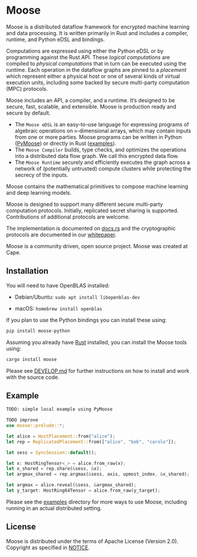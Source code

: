 # Moose

Moose is a distributed dataflow framework for encrypted machine learning and data processing. It is written primarily in Rust and includes a compiler, runtime, and Python eDSL and bindings.

Computations are expressed using either the Python eDSL or by programming against the Rust API. These _logical computations_ are compiled to _physical computations_ that in turn can be executed using the runtime. Each operation in the dataflow graphs are pinned to a _placement_ which represent either a physical host or one of several kinds of virtual execution units, including some backed by secure multi-party computation (MPC) protocols.

Moose includes an API, a compiler, and a runtime. It’s designed to be secure, fast, scalable, and extensible. Moose is production ready and secure by default.

- The `Moose eDSL` is an easy-to-use language for expressing programs of algebraic operations on `n`-dimensional arrays, which may contain inputs from one or more parties. Moose programs can be written in Python ([PyMoose](/pymoose)) or directly in Rust ([examples](/moose/examples)).
- The `Moose Compiler` builds, type checks, and optimizes the operations into a distributed data flow graph. We call this encrypted data flow.
- The `Moose Runtime` securely and efficiently executes the graph across a network of (potentially untrusted) compute clusters while protecting the secrecy of the inputs.

Moose contains the mathematical primitives to compose machine learning and deep learning models.

Moose is designed to support many different secure multi-party computation protocols. Initially, replicated secret sharing is supported. Contributions of additional protocols are welcome.


The implementation is documented on [docs.rs](https://docs.rs/moose/) and the cryptographic protocols are documented in our [whitepaper](https://github.com/tf-encrypted/moose-whitepaper).

Moose is a community driven, open source project. Moose was created at Cape.

## Installation

You will need to have OpenBLAS installed:

- Debian/Ubuntu: `sudo apt install libopenblas-dev`

- macOS: `homebrew install openblas`

If you plan to use the Python bindings you can install these using:

```sh
pip install moose-python
```

Assuming you already have [Rust](https://www.rust-lang.org/learn/get-started) installed, you can install the Moose tools using:

```sh
cargo install moose
```

Please see [DEVELOP.md](./DEVELOP.md) for further instructions on how to install and work with the source code.

## Example

```python
TODO: simple local example using PyMoose
```

```rust
TODO improve
use moose::prelude::*;

let alice = HostPlacement::from("alice");
let rep = ReplicatedPlacement::from(["alice", "bob", "carole"]);

let sess = SyncSession::default();

let x: HostRingTensor<_> = alice.from_raw(x);
let x_shared = rep.share(&sess, &x);
let argmax_shared = rep.argmax(&sess, axis, upmost_index, &x_shared);

let argmax = alice.reveal(&sess, &argmax_shared);
let y_target: HostRing64Tensor = alice.from_raw(y_target);
```

Please see the [examples](./examples/) directory for more ways to use Moose, including running in an actual distributed setting.

## License

Moose is distributed under the terms of Apache License (Version 2.0). Copyright as specified in [NOTICE](./NOTICE).
